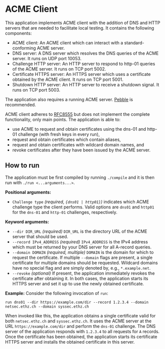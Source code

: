 # ACME Client
This application implements ACME client with the addition of DNS and HTTP servers that are needed to facilitate local testing.
It contains the following components:
- ACME client: An ACME client which can interact with a standard-conforming ACME server.
- DNS server: A DNS server which resolves the DNS queries of the ACME server. It runs on UDP port 10053.
- Challenge HTTP server: An HTTP server to respond to http-01 queries of the ACME server. It runs on TCP port 5002.
- Certificate HTTPS server: An HTTPS server which uses a certificate obtained by the ACME client. It runs on TCP port 5001.
- Shutdown HTTP server: An HTTP server to receive a shutdown signal. It runs on TCP port 5003. 

The application also requires a running ACME server. [Pebble](https://github.com/letsencrypt/pebble) is recommended.

ACME client adheres to [RFC8555](https://tools.ietf.org/html/rfc8555) but does not implement the complete functionality, only main points.
The application is able to:
- use ACME to request and obtain certificates using the dns-01 and http-01 challenge (with fresh keys in every run),
- request and obtain certificates which contain aliases,
- request and obtain certificates with wildcard domain names, and
- revoke certificates after they have been issued by the ACME server.

## How to run
The application must be first compiled by running `./compile` and it is then run with `./run <...arguments...>`.

**Positional arguments:**
- `Challenge type`
  _(required, `{dns01 | http01}`)_ indicates which ACME challenge type the client performs. Valid options are `dns01` and `http01` for the `dns-01` and `http-01` challenges, respectively.

**Keyword arguments:**
- `--dir DIR_URL`
  _(required)_ `DIR_URL` is the directory URL of the ACME server that should be used.
- `--record IPv4_ADDRESS`
  _(required)_ `IPv4_ADDRESS` is the IPv4 address which must be returned by your DNS server for all A-record queries.
- `--domain DOMAIN`
  _(required, multiple)_ `DOMAIN` is the domain for which to request the certificate. If multiple `--domain` flags are present, a single certificate for multiple domains should be requested. Wildcard domains have no special flag and are simply denoted by, e.g., `*.example.net`.
- `--revoke`
  _(optional)_ If present, the application immediately revokes the certificate after obtaining it. In both cases, the application starts its HTTPS server and set it up to use the newly obtained certificate.

**Example:**
Consider the following invocation of `run`:
```
run dns01 --dir https://example.com/dir --record 1.2.3.4 --domain netsec.ethz.ch --domain syssec.ethz.ch
```
When invoked like this, the application obtains a single certificate valid for both `netsec.ethz.ch` and `syssec.ethz.ch`. It uses the ACME server at the URL `https://example.com/dir` and perform the `dns-01` challenge. The DNS server of the application responds with `1.2.3.4` to all requests for `A` records. Once the certificate has been obtained, the application starts its certificate HTTPS server and installs the obtained certificate in this server.